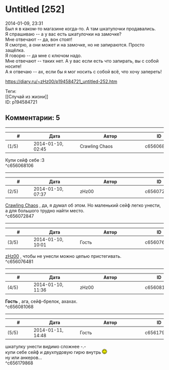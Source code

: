 Untitled [252]
==============

  
2014-01-09, 23:31  
 Был я в каком-то магазине когда-то. А там шкатулочки продавались.   
 Я спрашиваю -- а у вас есть шкатулочки на замочке?   
 Мне отвечают -- да, вон стоят!   
 Я смотрю, а они может и на замочке, но не запираются. Просто защёлка.   
 Я говорю -- да мне с ключом надо.   
 Мне отвечают -- таких нет. А у вас если есть что запирать, вы с собой носите!   
 А я отвечаю -- ах, если бы я мог носить с собой всё, что хочу запереть!   
  
<https://diary.ru/~zHz00/p194584721_untitled-252.htm>  
  
Теги:  
[[Случай из жизни]]  
ID: p194584721  


Комментарии: 5
--------------

  


---



|         #         |              Дата              |                     Автор                     |           ID           |
| --- | --- | --- | --- |
| (1/5) | 2014-01-10, 02:45 | Crawling Chaos | c656068106 |

  
 Купи сейф себе :3   
 ^c656068106

---



|         #         |              Дата              |                     Автор                     |           ID           |
| --- | --- | --- | --- |
| (2/5) | 2014-01-10, 07:37 | zHz00 | c656072847 |

  
  [Crawling Chaos](http://degozaru.diary.ru "de gozaru")  , да, я думал об этом. Но маленький сейф легко унести, а для большого трудно найти место.   
 ^c656072847

---



|         #         |              Дата              |                     Автор                     |           ID           |
| --- | --- | --- | --- |
| (3/5) | 2014-01-10, 10:01 | Гость | c656076481 |

  
  [zHz00](https://zHz00.diary.ru "Untitled")  , чтобы не унесли можно цепью пристегивать.   
 ^c656076481

---



|         #         |              Дата              |                     Автор                     |           ID           |
| --- | --- | --- | --- |
| (4/5) | 2014-01-10, 11:36 | zHz00 | c656081068 |

  
  **Гость**  , ага, сейф-брелок, ахахах.   
 ^c656081068

---



|         #         |              Дата              |                     Автор                     |           ID           |
| --- | --- | --- | --- |
| (5/5) | 2014-01-11, 14:48 | Гость | c656179868 |

  
 шкатулку унести видимо сложнее -.-   
 купи себе сейф и двухпудовую гирю внутрь ![:)](pics/3.gif)   
 ну или анкеров...   
 ^c656179868